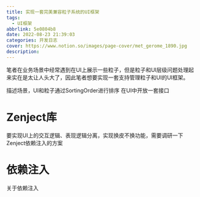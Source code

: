 ```yaml
---
title: 实现一套完美兼容粒子系统的UI框架
tags: 
  - UI框架
abbrlink: 5e0804b8
date: 2022-08-23 21:39:03
categories: 开发日志
cover: https://www.notion.so/images/page-cover/met_gerome_1890.jpg
description: 
---
```


笔者在业务场景中经常遇到在UI上展示一些粒子，但是粒子和UI层级问题处理起来实在是太让人头大了，因此笔者想要实现一套支持管理粒子和UI的UI框架。


描述场景，UI和粒子通过SortingOrder进行排序
在UI中开放一套接口







# Zenject库

要实现UI上的交互逻辑、表现逻辑分离，实现换皮不换功能，需要调研一下Zenject依赖注入的方案

# 依赖注入
关于依赖注入
